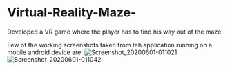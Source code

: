 # Virtual-Reality-Maze-
Developed a VR game where the player has to find his way out of the maze.

Few of the working screenshots taken from teh application running on a mobile android device are:
![Screenshot_20200601-011021](https://user-images.githubusercontent.com/46041240/83361281-40c7f900-a3a5-11ea-8809-d8073bad9187.png)
![Screenshot_20200601-011042](https://user-images.githubusercontent.com/46041240/83361285-445b8000-a3a5-11ea-9c03-8c60588b57a4.png)

